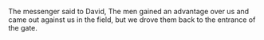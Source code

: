 The messenger said to David, The men gained an advantage over us and came out against us in the field, but we drove them back to the entrance of the gate.
